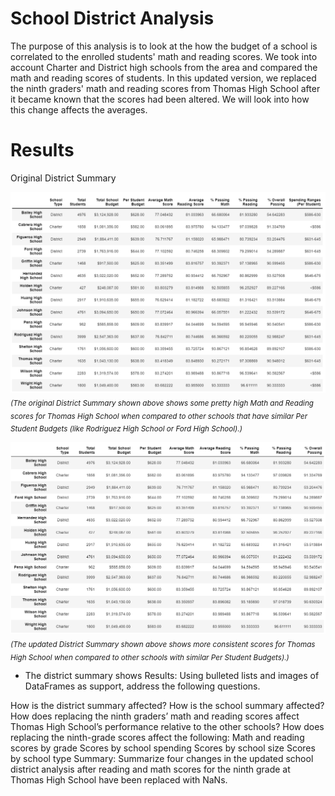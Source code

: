 # School District Analysis

The purpose of this analysis is to look at the how the budget of a school is correlated to the enrolled students' math and reading scores. We took into account Charter and District high schools from the area and compared the math and reading scores of students. In this updated version, we replaced the ninth graders' math and reading scores from Thomas High School after it became known that the scores had been altered. We will look into how this change affects the averages.

# Results

Original District Summary

![Original District Summary](https://github.com/remenars/Challenge4/blob/main/Resources/Original%20Distric%20Summary.png)
<i><sub>(The original District Summary shown above shows some pretty high Math and Reading scores for Thomas High School when compared to other schools that have similar Per Student Budgets (like Rodriguez High School or Ford High School).)</i></sub>

![Updated District Summary](https://github.com/remenars/Challenge4/blob/main/Resources/Updated%20District%20Summary.png)
<i><sub>(The updated District Summary shown above shows more consistent scores for Thomas High School when compared to other schools with similar Per Student Budgets).)</i></sub>

* The district summary shows 
Results: Using bulleted lists and images of DataFrames as support, address the following questions.

How is the district summary affected?
How is the school summary affected?
How does replacing the ninth graders’ math and reading scores affect Thomas High School’s performance relative to the other schools?
How does replacing the ninth-grade scores affect the following:
Math and reading scores by grade
Scores by school spending
Scores by school size
Scores by school type
Summary: Summarize four changes in the updated school district analysis after reading and math scores for the ninth grade at Thomas High School have been replaced with NaNs.
